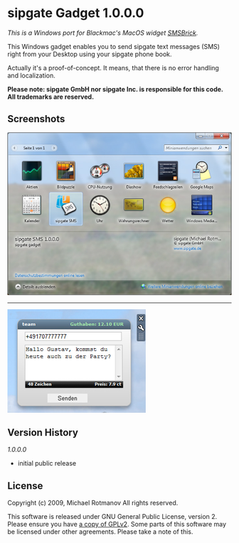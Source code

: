 sipgate Gadget 1.0.0.0
========

*This is a Windows port for Blackmac's MacOS widget [SMSBrick][1].*

This Windows gadget enables you to send sipgate text messages (SMS) right from your Desktop using your sipgate phone book.

Actually it's a proof-of-concept. It means, that there is no error handling and localization.

**Please note: sipgate GmbH nor sipgate Inc. is responsible for this code. All trademarks are reserved.**

Screenshots
-----------
![Gadget Menu](http://github.com/leachiM2k/sipgateGadget/blob/origin/sipgateGadget1.jpg)

--------

![Gadget Screen](sipgateGadget2.jpg)

Version History
---------------

_1.0.0.0_

* initial public release


License
-------

Copyright (c) 2009, Michael Rotmanov
All rights reserved.

This software is released under GNU General Public License, version 2. 
Please ensure you have [a copy of GPLv2][2].
Some parts of this software may be licensed under other agreements. Please take a note of this.

  [1]: http://github.com/BlackMac/SMSBrick "SMSBrick"
  [2]: http://www.gnu.org/licenses/gpl-2.0.html "a copy of GPLv2"